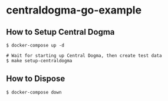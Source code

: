 # centraldogma-go-example

## How to Setup Central Dogma

```
$ docker-compose up -d

# Wait for starting up Central Dogma, then create test data
$ make setup-centraldogma
```

## How to Dispose

```
$ docker-compose down
```
